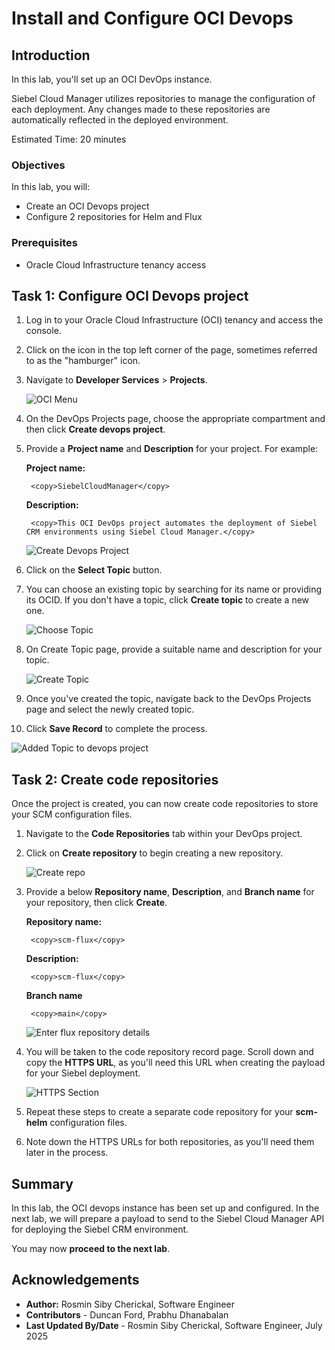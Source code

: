 # Install and Configure OCI Devops

## Introduction

In this lab, you'll set up an OCI DevOps instance.

Siebel Cloud Manager utilizes repositories to manage the configuration of each deployment. Any changes made to these repositories are automatically reflected in the deployed environment.

Estimated Time: 20 minutes

### Objectives

In this lab, you will:
*   Create an OCI Devops project
*   Configure 2 repositories for Helm and Flux

### Prerequisites

* Oracle Cloud Infrastructure tenancy access

## Task 1: Configure OCI Devops project

1. Log in to your Oracle Cloud Infrastructure (OCI) tenancy and access the console.

2. Click on the icon in the top left corner of the page, sometimes referred to as the "hamburger" icon.

3. Navigate to **Developer Services** > **Projects**.

   ![OCI Menu](./images/menu.png)

4. On the DevOps Projects page, choose the appropriate compartment and then click **Create devops project**.

5. Provide a **Project name** and **Description** for your project. For example:

    **Project name:**

        <copy>SiebelCloudManager</copy>

    **Description:**

        <copy>This OCI DevOps project automates the deployment of Siebel CRM environments using Siebel Cloud Manager.</copy>

   ![Create Devops Project](./images/create-devops-pjt.png)

6. Click on the **Select Topic** button.

7. You can choose an existing topic by searching for its name or providing its OCID. If you don't have a topic, click **Create topic** to create a new one.

   ![Choose Topic](./images/select-topic.png)

8. On Create Topic page, provide a suitable name and description for your topic.

   ![Create Topic](./images/create-topic.png)
   
9. Once you've created the topic, navigate back to the DevOps Projects page and select the newly created topic.

10. Click **Save Record** to complete the process.

   ![Added Topic to devops project](./images/added-topic.png)

## Task 2: Create code repositories

Once the project is created, you can now create code repositories to store your SCM configuration files.

1. Navigate to the **Code Repositories** tab within your DevOps project.

2. Click on **Create repository** to begin creating a new repository.

   ![Create repo](./images/create-repo.png)

3. Provide a below **Repository name**, **Description**, and **Branch name** for your repository, then click **Create**.

    **Repository name:**

        <copy>scm-flux</copy>

    **Description:**

        <copy>scm-flux</copy>

    **Branch name**

        <copy>main</copy> 

   ![Enter flux repository details](./images/create-repo-details.png)

4. You will be taken to the code repository record page. Scroll down and copy the **HTTPS URL**, as you'll need this URL when creating the payload for your Siebel deployment.

   ![HTTPS Section](./images/https-section.png)

5. Repeat these steps to create a separate code repository for your **scm-helm** configuration files.

6. Note down the HTTPS URLs for both repositories, as you'll need them later in the process.

## Summary

In this lab, the OCI devops instance has been set up and configured. In the next lab, we will prepare a payload to send to the Siebel Cloud Manager API for deploying the Siebel CRM environment.

You may now **proceed to the next lab**.

## Acknowledgements

* **Author:** Rosmin Siby Cherickal, Software Engineer
* **Contributors** - Duncan Ford, Prabhu Dhanabalan
* **Last Updated By/Date** - Rosmin Siby Cherickal, Software Engineer, July 2025